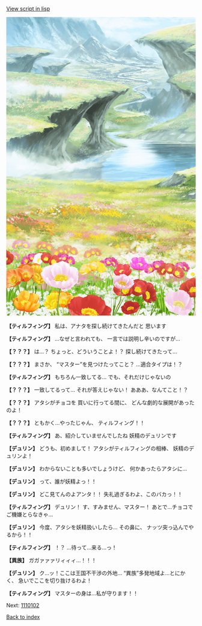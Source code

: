 [View script in lisp](../scripts/1110101.txt)

![flower_garden.png](../images/backgrounds/flower_garden.png)

**【ティルフィング】**
私は、アナタを探し続けてきたんだと
思います

**【ティルフィング】**
…なぜと言われても、
一言では説明し辛いのですが…

**【？？？】**
は…？
ちょっと、どういうことよ！？
探し続けてきたって…

**【？？？】**
まさか、
“マスター”を見つけたってこと？
…適合タイプは！？

**【ティルフィング】**
もちろん一致してる…
でも、それだけじゃないの

**【？？？】**
一致してるって…
それが答えじゃない！
あああ、なんてこと！？

**【？？？】**
アタシがチョコを
買いに行ってる間に、
どんな劇的な展開があったのよ！

**【？？？】**
ともかく…やったじゃん、
ティルフィング！！

**【ティルフィング】**
あ、紹介していませんでしたね
妖精のデュリンです

**【デュリン】**
どうも、初めまして！
アタシがティルフィングの相棒、
妖精のデュリンよ！

**【デュリン】**
わからないことも多いでしょうけど、
何かあったらアタシに…

**【デュリン】**
って、誰が妖精よっ！！

**【デュリン】**
どこ見てんのよアンタ！！
失礼過ぎるわよ、このバカっ！！

**【ティルフィング】**
デュリン！
す、すみません、マスター！
あとで…チョコでご機嫌とらなきゃ…

**【デュリン】**
今度、アタシを妖精扱いしたら…
その鼻に、
ナッツ突っ込んでやるから！！

**【ティルフィング】**
！？
…待って…来る…っ！

**【異族】**
ガガァァァリィィィ…！！！

**【デュリン】**
ク…ッ！ここは王国不干渉の外地…
“異族”多発地域よ…とにかく、
急いでここを切り抜けるわよ！

**【ティルフィング】**
マスターの身は…私が守ります！！

Next: [1110102](1110102.md)

[Back to index](index.md)
